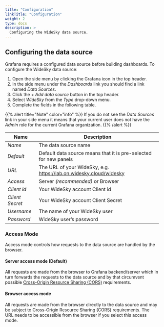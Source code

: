 ```yaml
---
title: "Configuration"
linkTitle: "Configuration"
weight: 2
type: docs
description: >
  Configuring the WideSky data source.
---
```

## Configuring the data source
Grafana requires a configured data source before building dashboards. To configure the WideSky data source:
1. Open the side menu by clicking the Grafana icon in the top header.
2. In the side menu under the _Dashboards_ link you should find a link named _Data Sources_.
3. Click the _+ Add data source_ button in the top header.
4. Select _WideSky_ from the _Type_ drop-down menu.
5. Complete the fields in the following table.

{{% alert title="Note"  color="info" %}} If you do not see the _Data Sources_ link in your side menu it means that your current user does not have the _Admin_ role for the current Grafana organization.
{{% /alert %}}

|Name|Description|
|------|-----------|
|*Name*|The data source name|
|*Default*|Default data source means that it is pre-selected for new panels|
|*URL*|The URL of your WideSky, e.g. https://lab.on.widesky.cloud/widesky |
|*Access*|Server *(recommended)* or Browser|
|*Client id*|Your WideSky account Client id|
|*Client Secret*|Your WideSky account Client Secret|
|*Username*|The name of your WideSky user|
|*Password*|WideSky user’s password|


### Access Mode

Access mode controls how requests to the data source are handled by the browser.

#### Server access mode (Default)

All requests are made from the browser to Grafana backend/server which in turn forwards the requests to the data source and by that circumvent possible [Cross-Origin Resource Sharing (CORS)](https://en.wikipedia.org/wiki/Cross-origin_resource_sharing) requirements.

#### Browser access mode
All requests are made from the browser directly to the data source and may be subject to Cross-Origin Resource Sharing (CORS) requirements. The URL needs to be accessible from the browser if you select this access mode.
